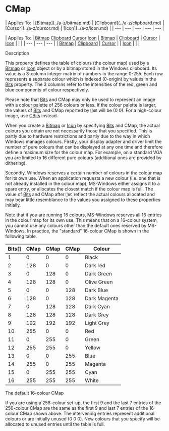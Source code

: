 




<h1 class="heading"><span class="name">CMap</span></h1>
| Applies To: | [Bitmap](../a-z/bitmap.md) | [Clipboard](../a-z/clipboard.md) | [Cursor](../a-z/cursor.md) | [Icon](../a-z/icon.md) |
| --- | --- | --- | --- | ---  |

| Applies To: | [Bitmap](../a-z/bitmap.md) [Clipboard](../a-z/clipboard.md) [Cursor](../a-z/cursor.md) [Icon](../a-z/icon.md) | [Bitmap](../a-z/bitmap.md) | [Clipboard](../a-z/clipboard.md) | [Cursor](../a-z/cursor.md) | [Icon](../a-z/icon.md) |  |  |
| --- | --- | ---  |
| [Bitmap](../a-z/bitmap.md) | [Clipboard](../a-z/clipboard.md) | [Cursor](../a-z/cursor.md) |
| [Icon](../a-z/icon.md) |  |  |


Description


This property defines the table of colours (the colour map) used by a [Bitmap](../a-z/bitmap.md) or [Icon](../a-z/icon.md) object or by a bitmap stored in the Windows clipboard. Its value is a 3-column integer matrix of numbers in the range 0-255. Each row represents a separate colour which is indexed (0-origin) by values in the [Bits](../a-z/bits.md) property. The 3 columns refer to the intensities of the red, green and blue components of colour respectively.



Please note that [Bits](../a-z/bits.md) and CMap may only be used to represent an image with a colour palette of 256 colours or less. If the colour palette is larger, the values of [Bits](../a-z/bits.md) and CMap reported by `⎕WG` will be (0 0). For a high-colour image, use [CBits](../a-z/cbits.md) instead.


When you create a [Bitmap](../a-z/bitmap.md) or [Icon](../a-z/icon.md) by specifying [Bits](../a-z/bits.md) and CMap, the actual colours you obtain are not necessarily those that you specified. This is partly due to hardware restrictions and partly due to the way in which Windows manages colours. Firstly, your display adapter and driver limit the number of pure colours that can be displayed at any one time and therefore define a maximum size for the colour map. For example, on a standard VGA you are limited to 16 different pure colours (additional ones are provided by dithering).


Secondly, Windows reserves a certain number of colours in the colour map for its own use. When an application requests a new colour (i.e. one that is not already installed in the colour map), MS-Windows either assigns it to a spare entry, or allocates the closest match if the colour map is full. The value of [Bits](../a-z/bits.md) and CMap after `⎕WC` reflect the actual colours allocated and may bear little resemblance to the values you assigned to these properties initially.


Note that if you are running 16 colours, MS-Windows reserves all 16 entries in the colour map for its own use. This means that on a 16-colour system, you cannot use any colours other than the default ones reserved by MS-Windows. In practice, the "standard" 16-colour CMap is shown in the following table.

| Bits[] | CMap | CMap | CMap | Colour |
| --- | --- | --- | --- | ---  |
| 1 | 0 | 0 | 0 | Black |
| 2 | 128 | 0 | 0 | Dark red |
| 3 | 0 | 128 | 0 | Dark Green |
| 4 | 128 | 128 | 0 | Olive Green |
| 5 | 0 | 0 | 128 | Dark Blue |
| 6 | 128 | 0 | 128 | Dark Magenta |
| 7 | 0 | 128 | 128 | Dark Cyan |
| 8 | 128 | 128 | 128 | Dark Grey |
| 9 | 192 | 192 | 192 | Light Grey |
| 10 | 255 | 0 | 0 | Red |
| 11 | 0 | 255 | 0 | Green |
| 12 | 255 | 255 | 0 | Yellow |
| 13 | 0 | 0 | 255 | Blue |
| 14 | 255 | 0 | 255 | Magenta |
| 15 | 0 | 255 | 255 | Cyan |
| 16 | 255 | 255 | 255 | White |


The default 16-colour CMap


If you are using a 256-colour set-up, the first 9 and the last 7 entries of the 256-colour CMap are the same as the first 9 and last 7 entries of the 16-colour CMap shown above. The intervening entries represent additional colours or are initially unused (0 0 0). New colours that you specify will be allocated to unused entries until the table is full.


